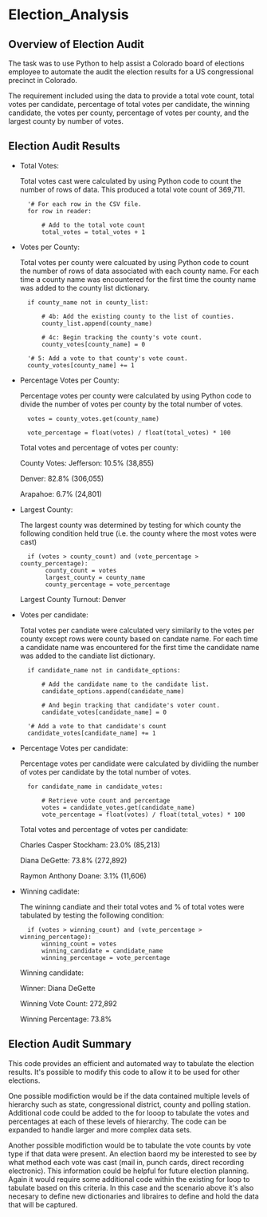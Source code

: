 # Election_Analysis

## Overview of Election Audit

The task was to use Python to help assist a Colorado board of elections employee to automate the audit the election results for a US congressional precinct in Colorado.  

The requirement included using the data to provide a total vote count, total votes per candidate, percentage of total votes per candidate, the winning candidate, the votes per county, percentage of votes per county, and the largest county by number of votes. 

## Election Audit Results

- Total Votes:
    
    Total votes cast were calculated by using Python code to count the number of rows of data.   This produced a total vote count of 369,711.

        '# For each row in the CSV file.
        for row in reader:

            # Add to the total vote count
            total_votes = total_votes + 1

- Votes per County:

    Total votes per county were calcuated by using Python code to count the number of rows of data associated with each county name.  For each time a county name was encountered for the first time the county name was added to the county list dictionary.
    
        if county_name not in county_list:
            
            # 4b: Add the existing county to the list of counties.
            county_list.append(county_name)

            # 4c: Begin tracking the county's vote count.
            county_votes[county_name] = 0

        '# 5: Add a vote to that county's vote count.
        county_votes[county_name] += 1

- Percentage Votes per County:

    Percentage votes per county were calculated by using Python code to divide the number of votes per county by the total number of votes.  
    
        votes = county_votes.get(county_name)
        
        vote_percentage = float(votes) / float(total_votes) * 100

    Total votes and percentage of votes per county:

    County Votes:
    Jefferson: 10.5% (38,855)

    Denver: 82.8% (306,055)

    Arapahoe: 6.7% (24,801)

- Largest County: 

    The largest county was determined by testing for which county the following condition held true (i.e. the county where the most votes were cast)

        if (votes > county_count) and (vote_percentage > county_percentage):
             county_count = votes
             largest_county = county_name
             county_percentage = vote_percentage

    Largest County Turnout: Denver

- Votes per candidate:

    Total votes per candiate were calculated very similarily to the votes per county except rows were county based on candate name.  For each time a candidate name was encountered for the first time the candidate name was added to the candiate list dictionary. 

        if candidate_name not in candidate_options:

            # Add the candidate name to the candidate list.
            candidate_options.append(candidate_name)

            # And begin tracking that candidate's voter count.
            candidate_votes[candidate_name] = 0

        '# Add a vote to that candidate's count
        candidate_votes[candidate_name] += 1

- Percentage Votes per candidate:

    Percentage votes per candidate were calculated by dividiing the number of votes per candidate by the total number of votes. 

        for candidate_name in candidate_votes:

            # Retrieve vote count and percentage
            votes = candidate_votes.get(candidate_name)
            vote_percentage = float(votes) / float(total_votes) * 100

    Total votes and percentage of votes per candidate:

    Charles Casper Stockham: 23.0% (85,213)

    Diana DeGette: 73.8% (272,892)

    Raymon Anthony Doane: 3.1% (11,606)

- Winning cadidate: 

    The wininng candiate and their total votes and % of total votes were tabulated by testing the following condition:

        if (votes > winning_count) and (vote_percentage > winning_percentage):
            winning_count = votes
            winning_candidate = candidate_name
            winning_percentage = vote_percentage

    Winning candidate:

    Winner: Diana DeGette

    Winning Vote Count: 272,892
    
    Winning Percentage: 73.8%

## Election Audit Summary

This code provides an efficient and automated way to tabulate the election results.  It's possible to modify this code to allow it to be used for other elections.  

One possible modifiction would be if the data contained multiple levels of hierarchy such as state, congressional district, county and polling station.  Additional code could be added to the for looop to tabulate the votes and percentages at each of these levels of hierarchy.  The code can be expanded to handle larger and more complex data sets. 

Another possible modifiction would be to tabulate the vote counts by vote type if that data were present.  An election baord my be interested to see by what method each vote was cast (mail in, punch cards, direct recording electronic).  This information could be helpful for future election planning.  Again it would require some additional code within the existing for loop to tabulate based on this criteria.  In this case and the scenario above it's also necesary to define new dictionaries and libraires to define and hold the data that will be captured.  